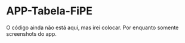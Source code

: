 # APP-Tabela-FiPE
O código ainda não está aqui, mas irei colocar. Por enquanto somente screenshots do app.


